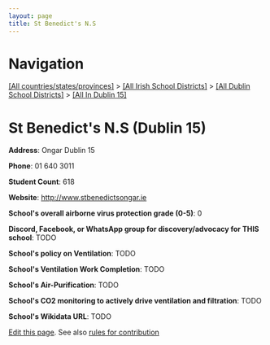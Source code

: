 ```yaml
---
layout: page
title: St Benedict's N.S
---
```

# Navigation

[[All countries/states/provinces]](../../../..) > [[All Irish School Districts]](../../..) > [[All Dublin School Districts]](../..) > [[All In Dublin 15]](..)

# St Benedict's N.S (Dublin 15)

**Address**: Ongar Dublin 15

**Phone**: 01 640 3011

**Student Count**: 618

**Website**: <http://www.stbenedictsongar.ie>

**School's overall airborne virus protection grade (0-5)**: 0

**Discord, Facebook, or WhatsApp group for discovery/advocacy for THIS school**: TODO

**School's policy on Ventilation**: TODO

**School's Ventilation Work Completion**: TODO

**School's Air-Purification**: TODO

**School's CO2 monitoring to actively drive ventilation and filtration**: TODO

**School's Wikidata URL**: TODO


[Edit this page](https://github.com/ventilate-schools/Ireland/edit/main/./Dublin_15/St_Benedict's_N.S.md). See also [rules for contribution](../../../contribution-rules/)